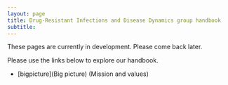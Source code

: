 ```yaml
---
layout: page
title: Drug-Resistant Infections and Disease Dynamics group handbook
subtitle: 
---
```


These pages are currently in development. Please come back later.

Please use the links below to explore our handbook. 

* [bigpicture](Big picture) (Mission and values)
